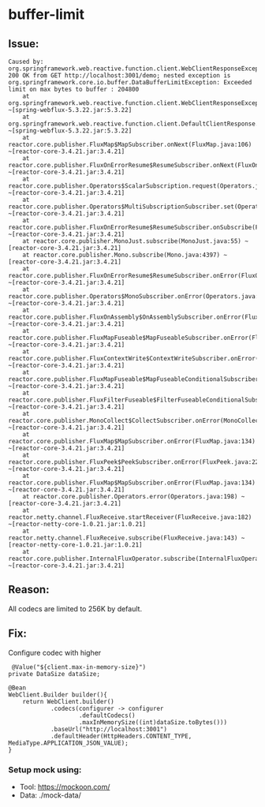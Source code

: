 # buffer-limit

## Issue:
```
Caused by: org.springframework.web.reactive.function.client.WebClientResponseException: 200 OK from GET http://localhost:3001/demo; nested exception is org.springframework.core.io.buffer.DataBufferLimitException: Exceeded limit on max bytes to buffer : 204800
	at org.springframework.web.reactive.function.client.WebClientResponseException.create(WebClientResponseException.java:229) ~[spring-webflux-5.3.22.jar:5.3.22]
	at org.springframework.web.reactive.function.client.DefaultClientResponse.lambda$createException$1(DefaultClientResponse.java:207) ~[spring-webflux-5.3.22.jar:5.3.22]
	at reactor.core.publisher.FluxMap$MapSubscriber.onNext(FluxMap.java:106) ~[reactor-core-3.4.21.jar:3.4.21]
	at reactor.core.publisher.FluxOnErrorResume$ResumeSubscriber.onNext(FluxOnErrorResume.java:79) ~[reactor-core-3.4.21.jar:3.4.21]
	at reactor.core.publisher.Operators$ScalarSubscription.request(Operators.java:2398) ~[reactor-core-3.4.21.jar:3.4.21]
	at reactor.core.publisher.Operators$MultiSubscriptionSubscriber.set(Operators.java:2194) ~[reactor-core-3.4.21.jar:3.4.21]
	at reactor.core.publisher.FluxOnErrorResume$ResumeSubscriber.onSubscribe(FluxOnErrorResume.java:74) ~[reactor-core-3.4.21.jar:3.4.21]
	at reactor.core.publisher.MonoJust.subscribe(MonoJust.java:55) ~[reactor-core-3.4.21.jar:3.4.21]
	at reactor.core.publisher.Mono.subscribe(Mono.java:4397) ~[reactor-core-3.4.21.jar:3.4.21]
	at reactor.core.publisher.FluxOnErrorResume$ResumeSubscriber.onError(FluxOnErrorResume.java:103) ~[reactor-core-3.4.21.jar:3.4.21]
	at reactor.core.publisher.Operators$MonoSubscriber.onError(Operators.java:1863) ~[reactor-core-3.4.21.jar:3.4.21]
	at reactor.core.publisher.FluxOnAssembly$OnAssemblySubscriber.onError(FluxOnAssembly.java:544) ~[reactor-core-3.4.21.jar:3.4.21]
	at reactor.core.publisher.FluxMapFuseable$MapFuseableSubscriber.onError(FluxMapFuseable.java:142) ~[reactor-core-3.4.21.jar:3.4.21]
	at reactor.core.publisher.FluxContextWrite$ContextWriteSubscriber.onError(FluxContextWrite.java:121) ~[reactor-core-3.4.21.jar:3.4.21]
	at reactor.core.publisher.FluxMapFuseable$MapFuseableConditionalSubscriber.onError(FluxMapFuseable.java:340) ~[reactor-core-3.4.21.jar:3.4.21]
	at reactor.core.publisher.FluxFilterFuseable$FilterFuseableConditionalSubscriber.onError(FluxFilterFuseable.java:382) ~[reactor-core-3.4.21.jar:3.4.21]
	at reactor.core.publisher.MonoCollect$CollectSubscriber.onError(MonoCollect.java:145) ~[reactor-core-3.4.21.jar:3.4.21]
	at reactor.core.publisher.FluxMap$MapSubscriber.onError(FluxMap.java:134) ~[reactor-core-3.4.21.jar:3.4.21]
	at reactor.core.publisher.FluxPeek$PeekSubscriber.onError(FluxPeek.java:222) ~[reactor-core-3.4.21.jar:3.4.21]
	at reactor.core.publisher.FluxMap$MapSubscriber.onError(FluxMap.java:134) ~[reactor-core-3.4.21.jar:3.4.21]
	at reactor.core.publisher.Operators.error(Operators.java:198) ~[reactor-core-3.4.21.jar:3.4.21]
	at reactor.netty.channel.FluxReceive.startReceiver(FluxReceive.java:182) ~[reactor-netty-core-1.0.21.jar:1.0.21]
	at reactor.netty.channel.FluxReceive.subscribe(FluxReceive.java:143) ~[reactor-netty-core-1.0.21.jar:1.0.21]
	at reactor.core.publisher.InternalFluxOperator.subscribe(InternalFluxOperator.java:62) ~[reactor-core-3.4.21.jar:3.4.21]
```

## Reason: 

  All codecs are limited to 256K by default.
  
## Fix:
 
 Configure codec with higher 
 
     @Value("${client.max-in-memory-size}")
    private DataSize dataSize;

    @Bean
    WebClient.Builder builder(){
        return WebClient.builder()
                .codecs(configurer -> configurer
                        .defaultCodecs()
                        .maxInMemorySize((int)dataSize.toBytes()))
                .baseUrl("http://localhost:3001")
                .defaultHeader(HttpHeaders.CONTENT_TYPE, MediaType.APPLICATION_JSON_VALUE);
    }

### Setup mock using:

- Tool: https://mockoon.com/
- Data: ./mock-data/
